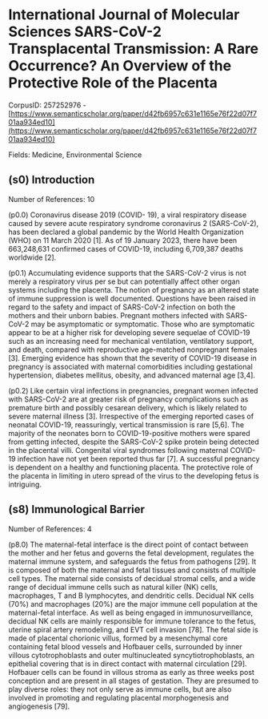 # International Journal of Molecular Sciences SARS-CoV-2 Transplacental Transmission: A Rare Occurrence? An Overview of the Protective Role of the Placenta

CorpusID: 257252976 - [https://www.semanticscholar.org/paper/d42fb6957c631e1165e76f22d07f701aa934ed10](https://www.semanticscholar.org/paper/d42fb6957c631e1165e76f22d07f701aa934ed10)

Fields: Medicine, Environmental Science

## (s0) Introduction
Number of References: 10

(p0.0) Coronavirus disease 2019 (COVID- 19), a viral respiratory disease caused by severe acute respiratory syndrome coronavirus 2 (SARS-CoV-2), has been declared a global pandemic by the World Health Organization (WHO) on 11 March 2020 [1]. As of 19 January 2023, there have been 663,248,631 confirmed cases of COVID-19, including 6,709,387 deaths worldwide [2].

(p0.1) Accumulating evidence supports that the SARS-CoV-2 virus is not merely a respiratory virus per se but can potentially affect other organ systems including the placenta. The notion of pregnancy as an altered state of immune suppression is well documented. Questions have been raised in regard to the safety and impact of SARS-CoV-2 infection on both the mothers and their unborn babies. Pregnant mothers infected with SARS-CoV-2 may be asymptomatic or symptomatic. Those who are symptomatic appear to be at a higher risk for developing severe sequelae of COVID-19 such as an increasing need for mechanical ventilation, ventilatory support, and death, compared with reproductive age-matched nonpregnant females [3]. Emerging evidence has shown that the severity of COVID-19 disease in pregnancy is associated with maternal comorbidities including gestational hypertension, diabetes mellitus, obesity, and advanced maternal age [3,4].

(p0.2) Like certain viral infections in pregnancies, pregnant women infected with SARS-CoV-2 are at greater risk of pregnancy complications such as premature birth and possibly cesarean delivery, which is likely related to severe maternal illness [3]. Irrespective of the emerging reported cases of neonatal COVID-19, reassuringly, vertical transmission is rare [5,6]. The majority of the neonates born to COVID-19-positive mothers were spared from getting infected, despite the SARS-CoV-2 spike protein being detected in the placental villi. Congenital viral syndromes following maternal COVID-19 infection have not yet been reported thus far [7]. A successful pregnancy is dependent on a healthy and functioning placenta. The protective role of the placenta in limiting in utero spread of the virus to the developing fetus is intriguing.
## (s8) Immunological Barrier
Number of References: 4

(p8.0) The maternal-fetal interface is the direct point of contact between the mother and her fetus and governs the fetal development, regulates the maternal immune system, and safeguards the fetus from pathogens [29]. It is composed of both the maternal and fetal tissues and consists of multiple cell types. The maternal side consists of decidual stromal cells, and a wide range of decidual immune cells such as natural killer (NK) cells, macrophages, T and B lymphocytes, and dendritic cells. Decidual NK cells (70%) and macrophages (20%) are the major immune cell population at the maternal-fetal interface. As well as being engaged in immunosurveillance, decidual NK cells are mainly responsible for immune tolerance to the fetus, uterine spiral artery remodeling, and EVT cell invasion [78]. The fetal side is made of placental chorionic villus, formed by a mesenchymal core containing fetal blood vessels and Hofbauer cells, surrounded by inner villous cytotrophoblasts and outer multinucleated syncytiotrophoblasts, an epithelial covering that is in direct contact with maternal circulation [29]. Hofbauer cells can be found in villous stroma as early as three weeks post conception and are present in all stages of gestation. They are presumed to play diverse roles: they not only serve as immune cells, but are also involved in promoting and regulating placental morphogenesis and angiogenesis [79].

